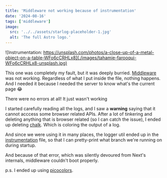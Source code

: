 ```yaml
---
title: 'Middleware not working because of instrumentation'
date: '2024-08-16'
tags: ['middleware']
image:
  src: '../../assets/starlog-placeholder-1.jpg'
  alt: 'The full Astro logo.'
---
```


![Instrumentation: https://unsplash.com/photos/a-close-up-of-a-metal-object-on-a-table-WFo6cCRHLx8](./images/tahamie-farooqui-WFo6cCRHLx8-unsplash.jpg)

This one was completely my fault, but it was deeply burried. [Middleware](https://nextjs.org/docs/13/app/building-your-application/routing/middleware) was not working. Regardless of what I put inside the file, nothing happens. And I needed it because I needed the server to know what's the current page 😂

There were no errors at all! It just wasn't working

I started carefully reading all the logs, and I saw a **warning** saying that it cannot acccess some browser related APIs. After a lot of tinkering and deleting anything that is browser related (so I can catch the issue), I ended up deleting [chalk](https://www.npmjs.com/package/chalk). Which is coloring the output of a log.

And since we were using it in many places, the logger util ended up in the [instrumentation](https://nextjs.org/docs/13/app/building-your-application/optimizing/instrumentation) file, so that I can pretty-print what branch we're running on during startup.

And because of that error, which was silently devoured from Next's internals, middleware couldn't boot properly.

p.s.
I ended up using [picocolors](https://www.npmjs.com/package/picocolors).
